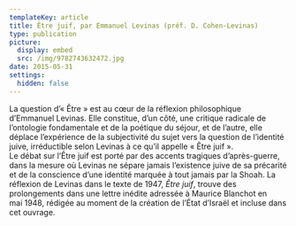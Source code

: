 ```yaml
---
templateKey: article
title: Être juif, par Emmanuel Levinas (préf. D. Cohen-Levinas)
type: publication
picture:
  display: embed
  src: /img/9782743632472.jpg
date: 2015-05-31
settings:
  hidden: false
---
```

La question d’« Être » est au cœur de la réflexion philosophique d’Emmanuel Levinas. Elle constitue, d’un côté, une critique radicale de l’ontologie fondamentale et de la poétique du séjour, et de l’autre, elle déplace l’expérience de la subjectivité du sujet vers la question de l’identité juive, irréductible selon Levinas à ce qu’il appelle « Être juif ».\
Le débat sur l’Être juif est porté par des accents tragiques d’après-guerre, dans la mesure où Levinas ne sépare jamais l’existence juive de sa précarité et de la conscience d’une identité marquée à tout jamais par la Shoah. La réflexion de Levinas dans le texte de 1947, *Être juif*, trouve des prolongements dans une lettre inédite adressée à Maurice Blanchot en mai 1948, rédigée au moment de la création de l’État d’Israël et incluse dans cet ouvrage.